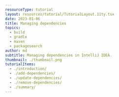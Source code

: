 ```yaml
---
resourceType: tutorial
layout: resources/tutorial/TutorialLayout.11ty.tsx
date: 2023-01-06
title: Managing dependencies
topics:
  - build
  - gradle
  - maven
  - packagesearch
author: md
subtitle: Managing dependencies in IntelliJ IDEA.
thumbnail: ./thumbnail.png
tutorialItems:
  - ./introduction/
  - ./add-dependencies/
  - ./update-dependencies/
  - ./remove-dependencies/
  - ./summary/
---
```

